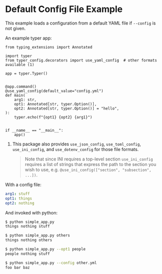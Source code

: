 # Default Config File Example

This example loads a configuration from a default YAML file if `--config` is not given.

An example typer app:
```{.python title="simple_app.py" test="true"}
from typing_extensions import Annotated

import typer
from typer_config.decorators import use_yaml_config  # other formats available (1)

app = typer.Typer()


@app.command()
@use_yaml_config(default_value="config.yml")
def main(
    arg1: str,
    opt1: Annotated[str, typer.Option()],
    opt2: Annotated[str, typer.Option()] = "hello",
):
    typer.echo(f"{opt1} {opt2} {arg1}")


if __name__ == "__main__":
    app()
```

1. This package also provides `use_json_config`, `use_toml_config`, `use_ini_config`, and `use_dotenv_config` for those file formats.
   > Note that since INI requires a top-level section `use_ini_config` requires a list of strings that express the path to the section
   you wish to use, e.g. `@use_ini_config(["section", "subsection", ...])`. 

With a config file:

```yaml title="config.yml"
arg1: stuff
opt1: things
opt2: nothing
```

<!--- This is here for the doc tests to pass.
```yaml title="other.yml"
arg1: baz
opt1: foo
opt2: bar
```
--->

And invoked with python:

```{.bash title="Terminal"}
$ python simple_app.py
things nothing stuff

$ python simple_app.py others
things nothing others

$ python simple_app.py --opt1 people
people nothing stuff

$ python simple_app.py --config other.yml
foo bar baz
```



<!---
```{.python test="true" write="false"}
from typer.testing import CliRunner

RUNNER = CliRunner()

conf = "config.yml"


result = RUNNER.invoke(app)

assert result.exit_code == 0, f"Loading failed for {conf}\n\n{result.stdout}"
assert result.stdout.strip() == "things nothing stuff", f"Unexpected output for {conf}"


result = RUNNER.invoke(app, ["others"])

assert result.exit_code == 0, f"Loading failed for {conf}\n\n{result.stdout}"
assert result.stdout.strip() == "things nothing others", f"Unexpected output for {conf}"

result = RUNNER.invoke(app, ["--opt1", "people"])

assert result.exit_code == 0, f"Loading failed for {conf}\n\n{result.stdout}"
assert result.stdout.strip() == "people nothing stuff", f"Unexpected output for {conf}"
```
--->